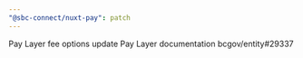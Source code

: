 ```yaml
---
"@sbc-connect/nuxt-pay": patch
---
```


Pay Layer fee options update
Pay Layer documentation
bcgov/entity#29337
